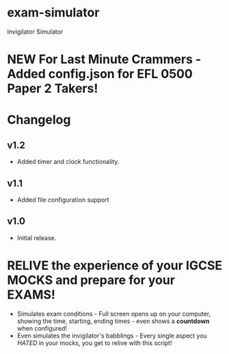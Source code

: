# exam-simulator
Invigilator Simulator

# NEW For Last Minute Crammers - Added config.json for EFL 0500 Paper 2 Takers!

# Changelog
## v1.2

- Added timer and clock functionality.

## v1.1

- Added file configuration support

## v1.0

- Initial release.

# RELIVE the experience of your IGCSE MOCKS and prepare for your EXAMS!

- Simulates exam conditions - Full screen opens up on your computer, showing the time, starting, ending times - even shows a **countdown** when configured!
- Even simulates the invigilator's babblings - Every single aspect you *HATED* in your mocks, you get to relive with this script!
